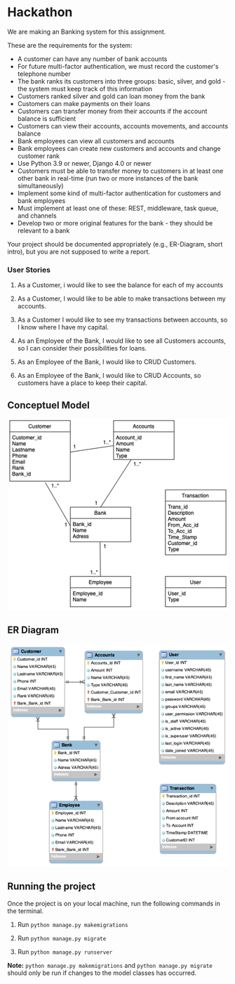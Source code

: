 # Hackathon

We are making an Banking system for this assignment.

These are the requirements for the system:

- A customer can have any number of bank accounts
- For future multi-factor authentication, we must record the customer's telephone number
- The bank ranks its customers into three groups: basic, silver, and gold - the system must keep track of this information
- Customers ranked silver and gold can loan money from the bank
- Customers can make payments on their loans
- Customers can transfer money from their accounts if the account balance is sufficient
- Customers can view their accounts, accounts movements, and accounts balance
- Bank employees can view all customers and accounts
- Bank employees can create new customers and accounts and change customer rank
- Use Python 3.9 or newer, Django 4.0 or newer
- Customers must be able to transfer money to customers in at least one other bank in real-time (run two or more instances of the bank simultaneously)
- Implement some kind of multi-factor authentication for customers and bank employees
- Must implement at least one of these: REST, middleware, task queue, and channels
- Develop two or more original features for the bank - they should be relevant to a bank

Your project should be documented appropriately (e.g., ER-Diagram, short intro), but you are not supposed to write a report.

### User Stories
1. As a Customer, i would like to see the balance for each of my accounts

2. As a Customer, I would like to be able to make transactions between my accounts.

3. As a Customer I would like to see my transactions between accounts, so I know where I have my capital.

4. As an Employee of the Bank, I would like to see all Customers accounts, so I can consider their possibilities for loans.

5. As an Employee of the Bank, I would like to CRUD Customers.

6. As an Employee of the Bank, I would like to CRUD Accounts, so customers have a place to keep their capital.

## Conceptuel Model 
![Conceptuel Model](Banking_conceptional.png)

## ER Diagram
![ER Diagram](Banking_Hack_ER.png)

## Running the project
Once the project is on your local machine, run the following commands in the terminal.
1. Run `python manage.py makemigrations`
 
2. Run `python manage.py migrate`

3. Run `python manage.py runserver`

**Note:** `python manage.py makemigrations` and `python manage.py migrate` should only be run if changes to the model classes has occurred.
